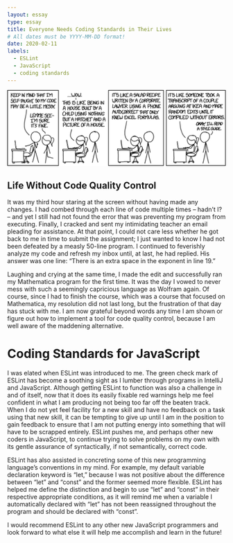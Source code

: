 ```yaml
---
layout: essay
type: essay
title: Everyone Needs Coding Standards in Their Lives
# All dates must be YYYY-MM-DD format!
date: 2020-02-11
labels:
  - ESLint
  - JavaScript
  - coding standards
---
```


<img class="ui large center floated image" src="../images/code_quality_2x.png">    



## Life Without Code Quality Control

It was my third hour staring at the screen without having made any changes. I had combed through each line of code multiple times – hadn’t I? – and yet I still had not found the error that was preventing my program from executing. Finally, I cracked and sent my intimidating teacher an email pleading for assistance. At that point, I could not care less whether he got back to me in time to submit the assignment; I just wanted to know I had not been defeated by a measly 50-line program. I continued to feverishly analyze my code and refresh my inbox until, at last, he had replied. His answer was one line: “There is an extra space in the exponent in line 19.” 

Laughing and crying at the same time, I made the edit and successfully ran my Mathematica program for the first time. It was the day I vowed to never mess with such a seemingly capricious language as Wolfram again. Of course, since I had to finish the course, which was a course that focused on Mathematica, my resolution did not last long, but the frustration of that day has stuck with me. I am now grateful beyond words any time I am shown or figure out how to implement a tool for code quality control, because I am well aware of the maddening alternative. 

# Coding Standards for JavaScript 

I was elated when ESLint was introduced to me. The green check mark of ESLint has become a soothing sight as I lumber through programs in IntelliJ and JavaScript. Although getting ESLint to function was also a challenge in and of itself, now that it does its easily fixable red warnings help me feel confident in what I am producing not being too far off the beaten track. When I do not yet feel facility for a new skill and have no feedback on a task using that new skill, it can be tempting to give up until I am in the position to gain feedback to ensure that I am not putting energy into something that will have to be scrapped entirely. ESLint pushes me, and perhaps other new coders in JavaScript, to continue trying to solve problems on my own with its gentle assurance of syntactically, if not semantically, correct code.

ESLint has also assisted in concreting some of this new programming language’s conventions in my mind. For example, my default variable declaration keyword is “let,” because I was not positive about the difference between “let” and “const” and the former seemed more flexible. ESLint has helped me define the distinction and begin to use “let” and “const” in their respective appropriate conditions, as it will remind me when a variable I automatically declared with “let” has not been reassigned throughout the program and should be declared with “const”. 

I would recommend ESLint to any other new JavaScript programmers and look forward to what else it will help me accomplish and learn in the future! 

  

    


